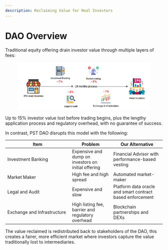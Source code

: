 ```yaml
---
description: Reclaiming Value for Real Investors
---
```


# DAO Overview

Traditional equity offering drain investor value through multiple layers of fees:

<figure><img src="../.gitbook/assets/image (14).png" alt=""><figcaption></figcaption></figure>

Up to 15% investor value lost before trading begins, plus the lengthy application process and regulatory overhead, with no guarantee of success.

In contrast, PST DAO disrupts this model with the following:



<table><thead><tr><th width="193">Item</th><th>Problem</th><th>Our Alternative</th></tr></thead><tbody><tr><td>Investment Banking</td><td>Expensive and dump on investors on initial offering</td><td>Financial Advisor with performance-based vesting</td></tr><tr><td>Market Maker</td><td>High fee and high spread</td><td>Automated market-maker</td></tr><tr><td>Legal and Audit</td><td>Expensive and slow</td><td>Platform data oracle and smart contract based enforcement</td></tr><tr><td>Exchange and Infrastructure</td><td>High listing fee, barrier and regulatory overhead</td><td>Blockchain partnerships and DEXs</td></tr></tbody></table>

The value reclaimed is redistributed back to stakeholders of the DAO, this creates a fairer, more efficient market where investors capture the value traditionally lost to intermediaries.
